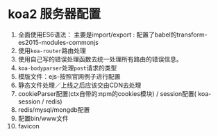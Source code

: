 # koa2 服务器配置  

1. 全面使用ES6语法： 主要是import/export : 配置了babel的transform-es2015-modules-commonjs   
2. 使用```koa-router```路由处理
3. 使用自己写的错误处理函数去统一处理所有路由的错误信息。
4. ```koa-bodyparser```处理```post```请求的类型
5. 模版文件：ejs-按照官网例子进行配置
6. 静态文件处理／上线之后应该交由CDN去处理
7. cookieParser配置(ctx自带的:npm的cookies模块) / session配置( koa-session / redis)
8. redis/mysql/mongdb配置
9. 配置bin/www文件
10. favicon

